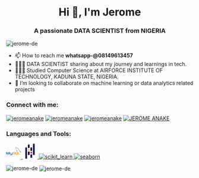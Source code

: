 <h1 align="center">Hi 👋, I'm Jerome</h1>
<h3 align="center">A passionate DATA SCIENTIST from NIGERIA</h3>

<p align="left"> <img src="https://komarev.com/ghpvc/?username=jerome-de&label=Profile%20views&color=0e75b6&style=flat" alt="jerome-de" /> </p>

- 📫 How to reach me **whatsapp-@08149613457**
- 👩🏻‍💻 DATA SCIENTIST sharing about my journey and learnings in tech.
- 👩🏻‍🎓 Studied Computer Science at AIRFORCE INSTITUTE OF TECHNOLOGY, KADUNA STATE, NIGERIA.
- 💞️ I’m looking to collaborate on machine learning or data analytics related projects

<h3 align="left">Connect with me:</h3>
<p align="left">
<a href="https://twitter.com/jeromeanake" target="blank"><img align="center" src="https://raw.githubusercontent.com/rahuldkjain/github-profile-readme-generator/master/src/images/icons/Social/twitter.svg" alt="jeromeanake" height="30" width="40" /></a>
<a href="https://linkedin.com/in/jeromeanake" target="blank"><img align="center" src="https://raw.githubusercontent.com/rahuldkjain/github-profile-readme-generator/master/src/images/icons/Social/linked-in-alt.svg" alt="jeromeanake" height="30" width="40" /></a>
<a href="https://kaggle.com/jeromeanake" target="blank"><img align="center" src="https://raw.githubusercontent.com/rahuldkjain/github-profile-readme-generator/master/src/images/icons/Social/kaggle.svg" alt="jeromeanake" height="30" width="40" /></a>
<a href="https://fb.com/jeromeanake" target="blank"><img align="center" src="https://raw.githubusercontent.com/rahuldkjain/github-profile-readme-generator/master/src/images/icons/Social/facebook.svg" alt="JEROME ANAKE" height="30" width="40" /></a>
</p>

<h3 align="left">Languages and Tools:</h3>
<p align="left"> <a href="https://www.mysql.com/" target="_blank" rel="noreferrer"> <img src="https://raw.githubusercontent.com/devicons/devicon/master/icons/mysql/mysql-original-wordmark.svg" alt="mysql" width="40" height="40"/> </a> <a href="https://pandas.pydata.org/" target="_blank" rel="noreferrer"> <img src="https://raw.githubusercontent.com/devicons/devicon/2ae2a900d2f041da66e950e4d48052658d850630/icons/pandas/pandas-original.svg" alt="pandas" width="40" height="40"/> </a> <a href="https://scikit-learn.org/" target="_blank" rel="noreferrer"> <img src="https://upload.wikimedia.org/wikipedia/commons/0/05/Scikit_learn_logo_small.svg" alt="scikit_learn" width="40" height="40"/> </a> <a href="https://seaborn.pydata.org/" target="_blank" rel="noreferrer"> <img src="https://seaborn.pydata.org/_images/logo-mark-lightbg.svg" alt="seaborn" width="40" height="40"/> </a> </p>

<p><img align="left" src="https://github-readme-stats.vercel.app/api/top-langs?username=jerome-de&show_icons=true&locale=en&layout=compact" alt="jerome-de" /></p>

<p>&nbsp;<img align="center" src="https://github-readme-stats.vercel.app/api?username=jerome-de&show_icons=true&locale=en" alt="jerome-de" /></p>




<!---
Jerome-de/Jerome-de is a ✨ special ✨ repository because its `README.md` (this file) appears on your GitHub profile.
You can click the Preview link to take a look at your changes.
--->

